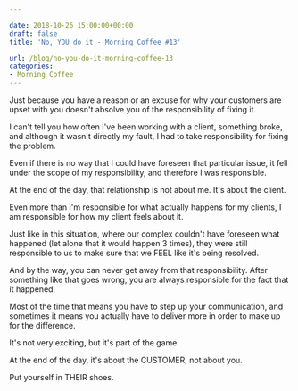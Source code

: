 ```yaml
---

date: 2018-10-26 15:00:00+00:00
draft: false
title: 'No, YOU do it - Morning Coffee #13'

url: /blog/no-you-do-it-morning-coffee-13
categories:
- Morning Coffee
---
```




 


Just because you have a reason or an excuse for why your customers are upset with you doesn't absolve you of the responsibility of fixing it.  

I can't tell you how often I've been working with a client, something broke, and although it wasn't directly my fault, I had to take responsibility for fixing the problem.  

Even if there is no way that I could have foreseen that particular issue, it fell under the scope of my responsibility, and therefore I was responsible.  

At the end of the day, that relationship is not about me. It's about the client.  

Even more than I'm responsible for what actually happens for my clients, I am responsible for how my client feels about it.  

Just like in this situation, where our complex couldn't have foreseen what happened (let alone that it would happen 3 times), they were still responsible to us to make sure that we FEEL like it's being resolved.  

And by the way, you can never get away from that responsibility. After something like that goes wrong, you are always responsible for the fact that it happened.  

Most of the time that means you have to step up your communication, and sometimes it means you actually have to deliver more in order to make up for the difference.  

It's not very exciting, but it's part of the game.  

At the end of the day, it's about the CUSTOMER, not about you.   

Put yourself in THEIR shoes.
